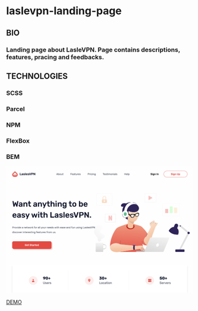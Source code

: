 # laslevpn-landing-page

## BIO

### Landing page about LasleVPN. Page contains descriptions, features, pracing and feedbacks.

## TECHNOLOGIES

### SCSS
### Parcel
### NPM
### FlexBox
### BEM

<img src="preview.png">

[DEMO](https://elena-davydik.github.io/laslevpn-landing-page/)
